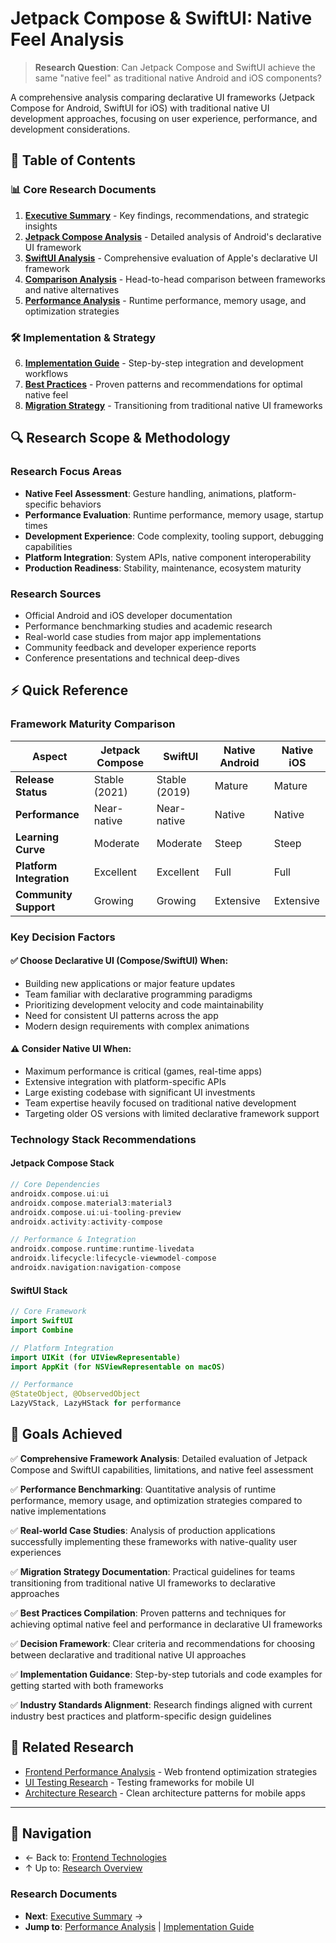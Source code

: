 # Jetpack Compose & SwiftUI: Native Feel Analysis

> **Research Question**: Can Jetpack Compose and SwiftUI achieve the same "native feel" as traditional native Android and iOS components?

A comprehensive analysis comparing declarative UI frameworks (Jetpack Compose for Android, SwiftUI for iOS) with traditional native UI development approaches, focusing on user experience, performance, and development considerations.

## 📑 Table of Contents

### 📊 Core Research Documents

1. **[Executive Summary](./executive-summary.md)** - Key findings, recommendations, and strategic insights
2. **[Jetpack Compose Analysis](./jetpack-compose-analysis.md)** - Detailed analysis of Android's declarative UI framework
3. **[SwiftUI Analysis](./swiftui-analysis.md)** - Comprehensive evaluation of Apple's declarative UI framework
4. **[Comparison Analysis](./comparison-analysis.md)** - Head-to-head comparison between frameworks and native alternatives
5. **[Performance Analysis](./performance-analysis.md)** - Runtime performance, memory usage, and optimization strategies

### 🛠️ Implementation & Strategy

6. **[Implementation Guide](./implementation-guide.md)** - Step-by-step integration and development workflows
7. **[Best Practices](./best-practices.md)** - Proven patterns and recommendations for optimal native feel
8. **[Migration Strategy](./migration-strategy.md)** - Transitioning from traditional native UI frameworks

## 🔍 Research Scope & Methodology

### Research Focus Areas
- **Native Feel Assessment**: Gesture handling, animations, platform-specific behaviors
- **Performance Evaluation**: Runtime performance, memory usage, startup times
- **Development Experience**: Code complexity, tooling support, debugging capabilities  
- **Platform Integration**: System APIs, native component interoperability
- **Production Readiness**: Stability, maintenance, ecosystem maturity

### Research Sources
- Official Android and iOS developer documentation
- Performance benchmarking studies and academic research
- Real-world case studies from major app implementations
- Community feedback and developer experience reports
- Conference presentations and technical deep-dives

## ⚡ Quick Reference

### Framework Maturity Comparison

| Aspect | Jetpack Compose | SwiftUI | Native Android | Native iOS |
|--------|----------------|---------|----------------|------------|
| **Release Status** | Stable (2021) | Stable (2019) | Mature | Mature |
| **Performance** | Near-native | Near-native | Native | Native |
| **Learning Curve** | Moderate | Moderate | Steep | Steep |
| **Platform Integration** | Excellent | Excellent | Full | Full |
| **Community Support** | Growing | Growing | Extensive | Extensive |

### Key Decision Factors

#### ✅ Choose Declarative UI (Compose/SwiftUI) When:
- Building new applications or major feature updates
- Team familiar with declarative programming paradigms
- Prioritizing development velocity and code maintainability
- Need for consistent UI patterns across the app
- Modern design requirements with complex animations

#### ⚠️ Consider Native UI When:
- Maximum performance is critical (games, real-time apps)
- Extensive integration with platform-specific APIs
- Large existing codebase with significant UI investments
- Team expertise heavily focused on traditional native development
- Targeting older OS versions with limited declarative framework support

### Technology Stack Recommendations

#### Jetpack Compose Stack
```kotlin
// Core Dependencies
androidx.compose.ui:ui
androidx.compose.material3:material3
androidx.compose.ui:ui-tooling-preview
androidx.activity:activity-compose

// Performance & Integration
androidx.compose.runtime:runtime-livedata
androidx.lifecycle:lifecycle-viewmodel-compose
androidx.navigation:navigation-compose
```

#### SwiftUI Stack
```swift
// Core Framework
import SwiftUI
import Combine

// Platform Integration
import UIKit (for UIViewRepresentable)
import AppKit (for NSViewRepresentable on macOS)

// Performance
@StateObject, @ObservedObject
LazyVStack, LazyHStack for performance
```

## 🎯 Goals Achieved

✅ **Comprehensive Framework Analysis**: Detailed evaluation of Jetpack Compose and SwiftUI capabilities, limitations, and native feel assessment

✅ **Performance Benchmarking**: Quantitative analysis of runtime performance, memory usage, and optimization strategies compared to native implementations

✅ **Real-world Case Studies**: Analysis of production applications successfully implementing these frameworks with native-quality user experiences

✅ **Migration Strategy Documentation**: Practical guidelines for teams transitioning from traditional native UI frameworks to declarative approaches

✅ **Best Practices Compilation**: Proven patterns and techniques for achieving optimal native feel and performance in declarative UI frameworks

✅ **Decision Framework**: Clear criteria and recommendations for choosing between declarative and traditional native UI approaches

✅ **Implementation Guidance**: Step-by-step tutorials and code examples for getting started with both frameworks

✅ **Industry Standards Alignment**: Research findings aligned with current industry best practices and platform-specific design guidelines

## 🔗 Related Research

- [Frontend Performance Analysis](../performance-analysis/README.md) - Web frontend optimization strategies
- [UI Testing Research](../../ui-testing/README.md) - Testing frameworks for mobile UI
- [Architecture Research](../../architecture/README.md) - Clean architecture patterns for mobile apps

---

## 📄 Navigation

- ← Back to: [Frontend Technologies](../README.md)
- ↑ Up to: [Research Overview](../../README.md)

### Research Documents
- **Next**: [Executive Summary](./executive-summary.md) →
- **Jump to**: [Performance Analysis](./performance-analysis.md) | [Implementation Guide](./implementation-guide.md)